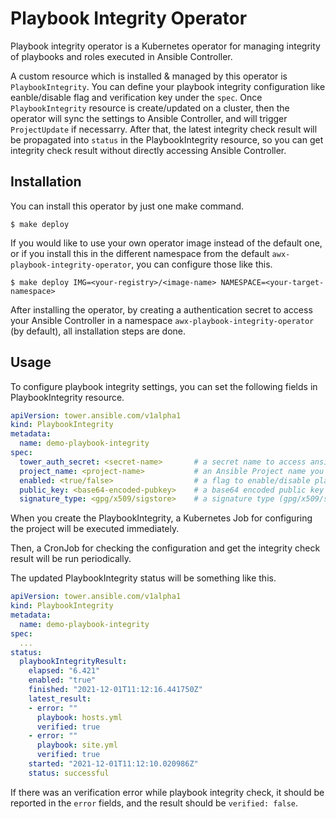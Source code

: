 # Playbook Integrity Operator
Playbook integrity operator is a Kubernetes operator for managing integrity of playbooks and roles executed in Ansible Controller.

A custom resource which is installed & managed by this operator is `PlaybookIntegrity`. You can define your playbook integrity configuration like eanble/disable flag and verification key under the `spec`. Once `PlaybookIntegrity` resource is create/updated on a cluster, then the operator will sync the settings to Ansible Controller, and will trigger `ProjectUpdate` if necessarry. After that, the latest integrity check result will be propagated into `status` in the PlaybookIntegrity resource, so you can get integrity check result without directly accessing Ansible Controller.

## Installation

You can install this operator by just one make command.

```
$ make deploy
```

If you would like to use your own operator image instead of the default one, or if you install this in the different namespace from the default `awx-playbook-integrity-operator`, you can configure those like this.

```
$ make deploy IMG=<your-registry>/<image-name> NAMESPACE=<your-target-namespace>
```

After installing the operator, by creating a authentication secret to access your Ansible Controller in a namespace `awx-playbook-integrity-operator` (by default), all installation steps are done.

## Usage

To configure playbook integrity settings, you can set the following fields in PlaybookIntegrity resource.

```yaml
apiVersion: tower.ansible.com/v1alpha1
kind: PlaybookIntegrity
metadata:
  name: demo-playbook-integrity
spec:
  tower_auth_secret: <secret-name>       # a secret name to access ansible controller
  project_name: <project-name>           # an Ansible Project name you are configuring 
  enabled: <true/false>                  # a flag to enable/disable playbook integrity check
  public_key: <base64-encoded-pubkey>    # a base64 encoded public key for playbook verification
  signature_type: <gpg/x509/sigstore>    # a signature type (gpg/x509/sigstore)
```

When you create the PlaybookIntegrity, a Kubernetes Job for configuring the project will be executed immediately.

Then, a CronJob for checking the configuration and get the integrity check result will be run periodically.

The updated PlaybookIntegrity status will be something like this.

```yaml
apiVersion: tower.ansible.com/v1alpha1
kind: PlaybookIntegrity
metadata:
  name: demo-playbook-integrity
spec: 
  ...
status:
  playbookIntegrityResult:
    elapsed: "6.421"
    enabled: "true"
    finished: "2021-12-01T11:12:16.441750Z"
    latest_result:
    - error: ""
      playbook: hosts.yml
      verified: true
    - error: ""
      playbook: site.yml
      verified: true
    started: "2021-12-01T11:12:10.020986Z"
    status: successful
```

If there was an verification error while playbook integrity check, it should be reported in the `error` fields, and the result should be `verified: false`.
